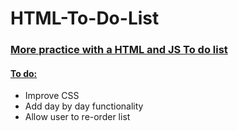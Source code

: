 <h1> HTML-To-Do-List </h1>
<h3> <ins>More practice with a HTML and JS To do list</ins> </h3>
<h4><ins>To do:</ins></h4>
<ul>
  <li>Improve CSS</li>
  <li>Add day by day functionality</li>
  <li>Allow user to re-order list</li>
</ul>
